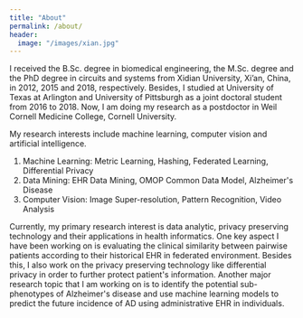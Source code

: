 ```yaml
---
title: "About"
permalink: /about/
header:
  image: "/images/xian.jpg"
---
```


I received the B.Sc. degree in biomedical engineering, the M.Sc. degree and the PhD degree in circuits and
systems from Xidian University, Xi’an, China, in 2012, 2015 and 2018, respectively. 
Besides, I studied at University of Texas at Arlington and University of Pittsburgh as a joint doctoral student from 2016 to 2018. Now, I am doing my research as a postdoctor in Weil Cornell Medicine College, Cornell University.

My research interests include machine learning, computer vision and artificial intelligence.
1. Machine Learning: Metric Learning, Hashing, Federated Learning, Differential Privacy
2. Data Mining: EHR Data Mining, OMOP Common Data Model, Alzheimer's Disease
3. Computer Vision: Image Super-resolution, Pattern Recognition, Video Analysis

Currently, my primary research interest is data analytic, privacy preserving technology and their applications in health informatics. One key aspect I have been working on is evaluating the clinical similarity between pairwise patients according to their historical EHR in federated environment. Besides this, I also work on the privacy preserving technology like differential privacy in order to further protect patient's information. Another major research topic that I am working on is to identify the potential sub-phenotypes of Alzheimer's disease and use machine learning models to predict the future incidence of AD using administrative EHR in individuals.
